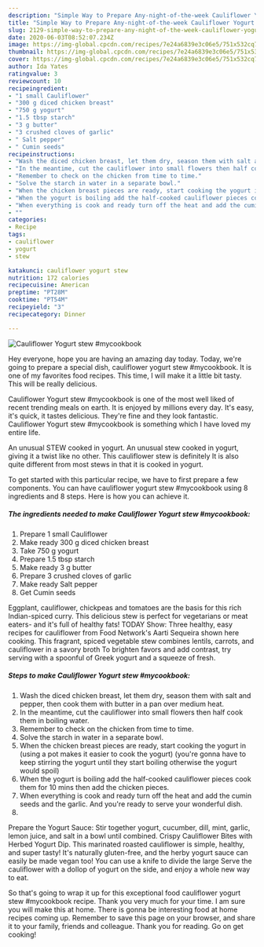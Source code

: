 ```yaml
---
description: "Simple Way to Prepare Any-night-of-the-week Cauliflower Yogurt stew #mycookbook"
title: "Simple Way to Prepare Any-night-of-the-week Cauliflower Yogurt stew #mycookbook"
slug: 2129-simple-way-to-prepare-any-night-of-the-week-cauliflower-yogurt-stew-mycookbook
date: 2020-06-03T08:52:07.234Z
image: https://img-global.cpcdn.com/recipes/7e24a6839e3c06e5/751x532cq70/cauliflower-yogurt-stew-mycookbook-recipe-main-photo.jpg
thumbnail: https://img-global.cpcdn.com/recipes/7e24a6839e3c06e5/751x532cq70/cauliflower-yogurt-stew-mycookbook-recipe-main-photo.jpg
cover: https://img-global.cpcdn.com/recipes/7e24a6839e3c06e5/751x532cq70/cauliflower-yogurt-stew-mycookbook-recipe-main-photo.jpg
author: Ida Yates
ratingvalue: 3
reviewcount: 10
recipeingredient:
- "1 small Cauliflower"
- "300 g diced chicken breast"
- "750 g yogurt"
- "1.5 tbsp starch"
- "3 g butter"
- "3 crushed cloves of garlic"
- " Salt pepper"
- " Cumin seeds"
recipeinstructions:
- "Wash the diced chicken breast, let them dry, season them with salt and pepper, then cook them with butter in a pan over medium heat."
- "In the meantime, cut the cauliflower into small flowers then half cook them in boiling water."
- "Remember to check on the chicken from time to time."
- "Solve the starch in water in a separate bowl."
- "When the chicken breast pieces are ready, start cooking the yogurt in (using a pot makes it easier to cook the yogurt) (you&#39;re gonna have to keep stirring the yogurt until they start boiling otherwise the yogurt would spoil)"
- "When the yogurt is boiling add the half-cooked cauliflower pieces cook them for 10 mins then add the chicken pieces."
- "When everything is cook and ready turn off the heat and add the cumin seeds and the garlic. And you&#39;re ready to serve your wonderful dish."
- ""
categories:
- Recipe
tags:
- cauliflower
- yogurt
- stew

katakunci: cauliflower yogurt stew 
nutrition: 172 calories
recipecuisine: American
preptime: "PT28M"
cooktime: "PT54M"
recipeyield: "3"
recipecategory: Dinner

---
```



![Cauliflower Yogurt stew #mycookbook](https://img-global.cpcdn.com/recipes/7e24a6839e3c06e5/751x532cq70/cauliflower-yogurt-stew-mycookbook-recipe-main-photo.jpg)

Hey everyone, hope you are having an amazing day today. Today, we're going to prepare a special dish, cauliflower yogurt stew #mycookbook. It is one of my favorites food recipes. This time, I will make it a little bit tasty. This will be really delicious.

Cauliflower Yogurt stew #mycookbook is one of the most well liked of recent trending meals on earth. It is enjoyed by millions every day. It's easy, it's quick, it tastes delicious. They're fine and they look fantastic. Cauliflower Yogurt stew #mycookbook is something which I have loved my entire life.

An unusual STEW cooked in yogurt. An unusual stew cooked in yogurt, giving it a twist like no other. This cauliflower stew is definitely It is also quite different from most stews in that it is cooked in yogurt.


To get started with this particular recipe, we have to first prepare a few components. You can have cauliflower yogurt stew #mycookbook using 8 ingredients and 8 steps. Here is how you can achieve it.

<!--inarticleads1-->

##### The ingredients needed to make Cauliflower Yogurt stew #mycookbook:

1. Prepare 1 small Cauliflower
1. Make ready 300 g diced chicken breast
1. Take 750 g yogurt
1. Prepare 1.5 tbsp starch
1. Make ready 3 g butter
1. Prepare 3 crushed cloves of garlic
1. Make ready  Salt pepper
1. Get  Cumin seeds


Eggplant, cauliflower, chickpeas and tomatoes are the basis for this rich Indian-spiced curry. This delicious stew is perfect for vegetarians or meat eaters- and it&#39;s full of healthy fats! TODAY Show: Three healthy, easy recipes for cauliflower from Food Network&#39;s Aarti Sequeira shown here cooking. This fragrant, spiced vegetable stew combines lentils, carrots, and cauliflower in a savory broth To brighten favors and add contrast, try serving with a spoonful of Greek yogurt and a squeeze of fresh. 

<!--inarticleads2-->

##### Steps to make Cauliflower Yogurt stew #mycookbook:

1. Wash the diced chicken breast, let them dry, season them with salt and pepper, then cook them with butter in a pan over medium heat.
1. In the meantime, cut the cauliflower into small flowers then half cook them in boiling water.
1. Remember to check on the chicken from time to time.
1. Solve the starch in water in a separate bowl.
1. When the chicken breast pieces are ready, start cooking the yogurt in (using a pot makes it easier to cook the yogurt) (you&#39;re gonna have to keep stirring the yogurt until they start boiling otherwise the yogurt would spoil)
1. When the yogurt is boiling add the half-cooked cauliflower pieces cook them for 10 mins then add the chicken pieces.
1. When everything is cook and ready turn off the heat and add the cumin seeds and the garlic. And you&#39;re ready to serve your wonderful dish.
1. 


Prepare the Yogurt Sauce: Stir together yogurt, cucumber, dill, mint, garlic, lemon juice, and salt in a bowl until combined. Crispy Cauliflower Bites with Herbed Yogurt Dip. This marinated roasted cauliflower is simple, healthy, and super tasty! It&#39;s naturally gluten-free, and the herby yogurt sauce can easily be made vegan too! You can use a knife to divide the large Serve the cauliflower with a dollop of yogurt on the side, and enjoy a whole new way to eat. 

So that's going to wrap it up for this exceptional food cauliflower yogurt stew #mycookbook recipe. Thank you very much for your time. I am sure you will make this at home. There is gonna be interesting food at home recipes coming up. Remember to save this page on your browser, and share it to your family, friends and colleague. Thank you for reading. Go on get cooking!
